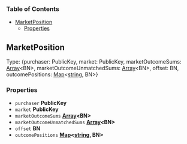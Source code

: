 <!-- Generated by documentation.js. Update this documentation by updating the source code. -->

### Table of Contents

*   [MarketPosition][1]
    *   [Properties][2]

## MarketPosition

Type: {purchaser: PublicKey, market: PublicKey, marketOutcomeSums: [Array][3]\<BN>, marketOutcomeUnmatchedSums: [Array][3]\<BN>, offset: BN, outcomePositions: [Map][4]<[string][5], BN>}

### Properties

*   `purchaser` **PublicKey**&#x20;
*   `market` **PublicKey**&#x20;
*   `marketOutcomeSums` **[Array][3]\<BN>**&#x20;
*   `marketOutcomeUnmatchedSums` **[Array][3]\<BN>**&#x20;
*   `offset` **BN**&#x20;
*   `outcomePositions` **[Map][4]<[string][5], BN>**&#x20;

[1]: #marketposition

[2]: #properties

[3]: https://developer.mozilla.org/docs/Web/JavaScript/Reference/Global_Objects/Array

[4]: https://developer.mozilla.org/docs/Web/JavaScript/Reference/Global_Objects/Map

[5]: https://developer.mozilla.org/docs/Web/JavaScript/Reference/Global_Objects/String
